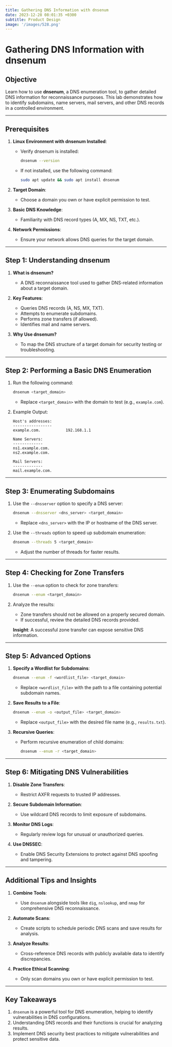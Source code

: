 ```yaml
---
title: Gathering DNS Information with dnsenum
date: 2023-12-28 08:01:35 +0300
subtitle: Product Design
image: '/images/528.png'
---
```

# Gathering DNS Information with dnsenum

## **Objective**
Learn how to use **dnsenum**, a DNS enumeration tool, to gather detailed DNS information for reconnaissance purposes. This lab demonstrates how to identify subdomains, name servers, mail servers, and other DNS records in a controlled environment.

---

## **Prerequisites**
1. **Linux Environment with dnsenum Installed**:
   - Verify dnsenum is installed:
     ```bash
     dnsenum --version
     ```
   - If not installed, use the following command:
     ```bash
     sudo apt update && sudo apt install dnsenum
     ```

2. **Target Domain**:
   - Choose a domain you own or have explicit permission to test.

3. **Basic DNS Knowledge**:
   - Familiarity with DNS record types (A, MX, NS, TXT, etc.).

4. **Network Permissions**:
   - Ensure your network allows DNS queries for the target domain.

---

## **Step 1: Understanding dnsenum**
1. **What is dnsenum?**
   - A DNS reconnaissance tool used to gather DNS-related information about a target domain.

2. **Key Features**:
   - Queries DNS records (A, NS, MX, TXT).
   - Attempts to enumerate subdomains.
   - Performs zone transfers (if allowed).
   - Identifies mail and name servers.

3. **Why Use dnsenum?**
   - To map the DNS structure of a target domain for security testing or troubleshooting.

---

## **Step 2: Performing a Basic DNS Enumeration**
1. Run the following command:
   ```bash
   dnsenum <target_domain>
   ```
   - Replace `<target_domain>` with the domain to test (e.g., `example.com`).

2. Example Output:
   ```
   Host's addresses:
   -----------------
   example.com.           192.168.1.1

   Name Servers:
   -------------
   ns1.example.com.
   ns2.example.com.

   Mail Servers:
   -------------
   mail.example.com.
   ```

---

## **Step 3: Enumerating Subdomains**
1. Use the `--dnsserver` option to specify a DNS server:
   ```bash
   dnsenum --dnsserver <dns_server> <target_domain>
   ```
   - Replace `<dns_server>` with the IP or hostname of the DNS server.

2. Use the `--threads` option to speed up subdomain enumeration:
   ```bash
   dnsenum --threads 5 <target_domain>
   ```
   - Adjust the number of threads for faster results.

---

## **Step 4: Checking for Zone Transfers**
1. Use the `--enum` option to check for zone transfers:
   ```bash
   dnsenum --enum <target_domain>
   ```

2. Analyze the results:
   - Zone transfers should not be allowed on a properly secured domain.
   - If successful, review the detailed DNS records provided.

   **Insight**: A successful zone transfer can expose sensitive DNS information.

---

## **Step 5: Advanced Options**
1. **Specify a Wordlist for Subdomains**:
   ```bash
   dnsenum --enum -f <wordlist_file> <target_domain>
   ```
   - Replace `<wordlist_file>` with the path to a file containing potential subdomain names.

2. **Save Results to a File**:
   ```bash
   dnsenum --enum -o <output_file> <target_domain>
   ```
   - Replace `<output_file>` with the desired file name (e.g., `results.txt`).

3. **Recursive Queries**:
   - Perform recursive enumeration of child domains:
     ```bash
     dnsenum --enum -r <target_domain>
     ```

---

## **Step 6: Mitigating DNS Vulnerabilities**
1. **Disable Zone Transfers**:
   - Restrict AXFR requests to trusted IP addresses.

2. **Secure Subdomain Information**:
   - Use wildcard DNS records to limit exposure of subdomains.

3. **Monitor DNS Logs**:
   - Regularly review logs for unusual or unauthorized queries.

4. **Use DNSSEC**:
   - Enable DNS Security Extensions to protect against DNS spoofing and tampering.

---

## **Additional Tips and Insights**
1. **Combine Tools**:
   - Use `dnsenum` alongside tools like `dig`, `nslookup`, and `nmap` for comprehensive DNS reconnaissance.

2. **Automate Scans**:
   - Create scripts to schedule periodic DNS scans and save results for analysis.

3. **Analyze Results**:
   - Cross-reference DNS records with publicly available data to identify discrepancies.

4. **Practice Ethical Scanning**:
   - Only scan domains you own or have explicit permission to test.

---

## **Key Takeaways**
1. `dnsenum` is a powerful tool for DNS enumeration, helping to identify vulnerabilities in DNS configurations.
2. Understanding DNS records and their functions is crucial for analyzing results.
3. Implement DNS security best practices to mitigate vulnerabilities and protect sensitive data.
